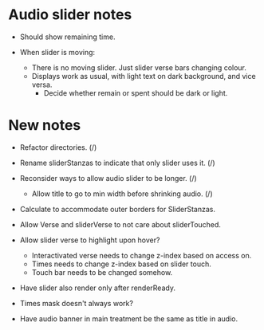 # Audio slider notes

* Should show remaining time.

* When slider is moving:

    * There is no moving slider. Just slider verse bars changing colour.
    * Displays work as usual, with light text on dark background, and vice versa.
        * Decide whether remain or spent should be dark or light.

# New notes

* Refactor directories. (/)

* Rename sliderStanzas to indicate that only slider uses it. (/)

* Reconsider ways to allow audio slider to be longer. (/)
    * Allow title to go to min width before shrinking audio. (/)

* Calculate to accommodate outer borders for SliderStanzas.

* Allow Verse and sliderVerse to not care about sliderTouched.

* Allow slider verse to highlight upon hover?
    * Interactivated verse needs to change z-index based on access on.
    * Times needs to change z-index based on slider touch.
    * Touch bar needs to be changed somehow.

* Have slider also render only after renderReady.

* Times mask doesn't always work?

* Have audio banner in main treatment be the same as title in audio.